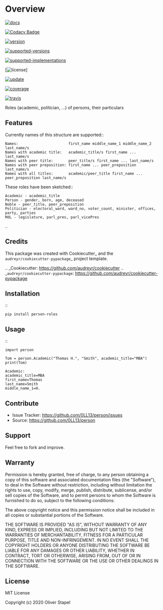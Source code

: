 # Overview


[![docs](https://readthedocs.org/projects/person/badge/?version=latest)](https://person.readthedocs.io/en/latest/?badge=latest)

[![Codacy Badge](https://app.codacy.com/project/badge/Grade/5a29d30f3ec7470cb17085a29a4c6a8f)](https://www.codacy.com/manual/0LL13/person?utm_source=github.com&amp;utm_medium=referral&amp;utm_content=0LL13/person&amp;utm_campaign=Badge_Grade)

[![version](https://pyup.io/repos/github/0LL13/person/python-3-shield.svg)](https://pyup.io/repos/github/0LL13/person)

[![supported-versions](https://img.shields.io/pypi/pyversions/person-roles.svg)](https://pypi.python.org/pypi/person-roles)

[![supported-implementations](https://img.shields.io/pypi/implementation/person-roles.svg)](https://pypi.python.org/pypi/person-roles)

[![license](https://img.shields.io/cocoapods/l/AFNetworking.svg)]

[![update](https://pyup.io/repos/github/0LL13/person/shield.svg)](https://pyup.io/repos/github/0LL13/person)

[![coverage](https://codecov.io/gh/0LL13/person/branch/master/graph/badge.svg)](https://codecov.io/gh/0LL13/person)

[![travis](https://travis-ci.org/0LL13/person.svg?branch=master)](https://travis-ci.org/0LL13/person)


Roles (academic, politician, ...)  of persons, their particulars


## Features

Currently names of this structure are supported::

    Names:                       first_name middle_name_1 middle_name_2 last_name/s
    Names with academic title:   academic_title/s first_name ... last_name/s
    Names with peer title:       peer_title/s first_name ... last_name/s
    Names with peer preposition: first_name ... peer_preposition last_name/s
    Names with all titles:       academic/peer_title first_name ... peer_preposition last_name/s

These roles have been sketched::

    Academic - academic_title
    Person - gender, born, age, deceased
    Noble - peer_title, peer_preposition
    Politician - electoral_ward, ward_no, voter_count, minister, offices, party, parties
    MdL - legislature, parl_pres, parl_vicePres

..


## Credits

This package was created with Cookiecutter_ and the `audreyr/cookiecutter-pypackage`_ project template.

.. _Cookiecutter: https://github.com/audreyr/cookiecutter
.. _`audreyr/cookiecutter-pypackage`: https://github.com/audreyr/cookiecutter-pypackage


## Installation

::

    pip install person-roles

## Usage

::

    import person

    Tom = person.Academic("Thomas H.", "Smith", academic_title="MBA")
    print(Tom)

    Academic:
    academic_title=MBA
    first_name=Thomas
    last_name=Smith
    middle_name_1=H.


## Contribute

- Issue Tracker: https://github.com/0LL13/person/issues
- Source: https://github.com/0LL13/person


## Support

Feel free to fork and improve.

## Warranty

Permission is hereby granted, free of charge, to any person obtaining a copy
of this software and associated documentation files (the "Software"), to deal
in the Software without restriction, including without limitation the rights
to use, copy, modify, merge, publish, distribute, sublicense, and/or sell
copies of the Software, and to permit persons to whom the Software is
furnished to do so, subject to the following conditions:

The above copyright notice and this permission notice shall be included in all
copies or substantial portions of the Software.

THE SOFTWARE IS PROVIDED "AS IS", WITHOUT WARRANTY OF ANY KIND, EXPRESS OR
IMPLIED, INCLUDING BUT NOT LIMITED TO THE WARRANTIES OF MERCHANTABILITY,
FITNESS FOR A PARTICULAR PURPOSE, TITLE AND NON-INFRINGEMENT. IN NO EVENT SHALL
THE COPYRIGHT HOLDERS OR ANYONE DISTRIBUTING THE SOFTWARE BE LIABLE FOR ANY
DAMAGES OR OTHER LIABILITY, WHETHER IN CONTRACT, TORT OR OTHERWISE, ARISING
FROM, OUT OF OR IN CONNECTION WITH THE SOFTWARE OR THE USE OR OTHER DEALINGS
IN THE SOFTWARE.

## License

MIT License

Copyright (c) 2020 Oliver Stapel
